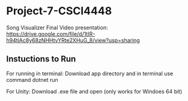 # Project-7-CSCI4448
Song Visualizer
Final Video presentation: https://drive.google.com/file/d/1tIR-h94tjAc8y68zNHHtvYRte2XHuG_8/view?usp=sharing

## Instuctions to Run
For running in terminal: 
Download app directory and in terminal use command dotnet run

For Unity: Download .exe file and open (only works for Windoes 64 bit)
